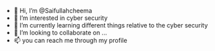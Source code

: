 - 👋 Hi, I’m @Saifullahcheema
- 👀 I’m interested in cyber security
- 🌱 I’m currently learning different things relative to the cyber security
- 💞️ I’m looking to collaborate on ...
- 📫 you can reach me through my profile

<!---
Saifullahcheema/Saifullahcheema is a ✨ special ✨ repository because its `README.md` (this file) appears on your GitHub profile.
You can click the Preview link to take a look at your changes.
--->
